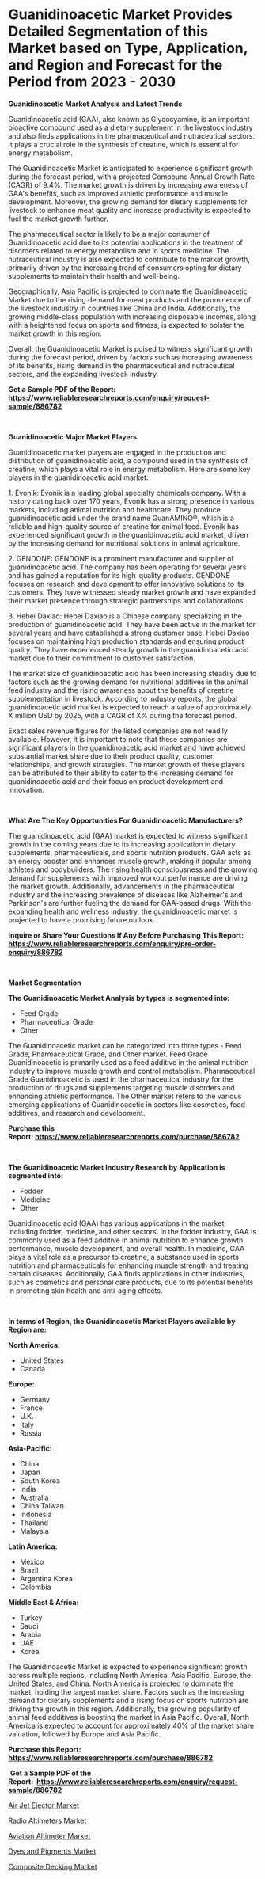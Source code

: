 <p><h1>Guanidinoacetic Market Provides Detailed Segmentation of this Market based on Type, Application, and Region and Forecast for the Period from 2023 - 2030</h1></p><p><strong>Guanidinoacetic Market Analysis and Latest Trends</strong></p>
<p><p>Guanidinoacetic acid (GAA), also known as Glycocyamine, is an important bioactive compound used as a dietary supplement in the livestock industry and also finds applications in the pharmaceutical and nutraceutical sectors. It plays a crucial role in the synthesis of creatine, which is essential for energy metabolism.</p><p>The Guanidinoacetic Market is anticipated to experience significant growth during the forecast period, with a projected Compound Annual Growth Rate (CAGR) of 9.4%. The market growth is driven by increasing awareness of GAA's benefits, such as improved athletic performance and muscle development. Moreover, the growing demand for dietary supplements for livestock to enhance meat quality and increase productivity is expected to fuel the market growth further.</p><p>The pharmaceutical sector is likely to be a major consumer of Guanidinoacetic acid due to its potential applications in the treatment of disorders related to energy metabolism and in sports medicine. The nutraceutical industry is also expected to contribute to the market growth, primarily driven by the increasing trend of consumers opting for dietary supplements to maintain their health and well-being.</p><p>Geographically, Asia Pacific is projected to dominate the Guanidinoacetic Market due to the rising demand for meat products and the prominence of the livestock industry in countries like China and India. Additionally, the growing middle-class population with increasing disposable incomes, along with a heightened focus on sports and fitness, is expected to bolster the market growth in this region.</p><p>Overall, the Guanidinoacetic Market is poised to witness significant growth during the forecast period, driven by factors such as increasing awareness of its benefits, rising demand in the pharmaceutical and nutraceutical sectors, and the expanding livestock industry.</p></p>
<p><strong>Get a Sample PDF of the Report:&nbsp; <a href="https://www.reliableresearchreports.com/enquiry/request-sample/886782">https://www.reliableresearchreports.com/enquiry/request-sample/886782</a></strong></p>
<p>&nbsp;</p>
<p><strong>Guanidinoacetic Major Market Players</strong></p>
<p><p>Guanidinoacetic market players are engaged in the production and distribution of guanidinoacetic acid, a compound used in the synthesis of creatine, which plays a vital role in energy metabolism. Here are some key players in the guanidinoacetic acid market:</p><p>1. Evonik: Evonik is a leading global specialty chemicals company. With a history dating back over 170 years, Evonik has a strong presence in various markets, including animal nutrition and healthcare. They produce guanidinoacetic acid under the brand name GuanAMINO®, which is a reliable and high-quality source of creatine for animal feed. Evonik has experienced significant growth in the guanidinoacetic acid market, driven by the increasing demand for nutritional solutions in animal agriculture.</p><p>2. GENDONE: GENDONE is a prominent manufacturer and supplier of guanidinoacetic acid. The company has been operating for several years and has gained a reputation for its high-quality products. GENDONE focuses on research and development to offer innovative solutions to its customers. They have witnessed steady market growth and have expanded their market presence through strategic partnerships and collaborations.</p><p>3. Hebei Daxiao: Hebei Daxiao is a Chinese company specializing in the production of guanidinoacetic acid. They have been active in the market for several years and have established a strong customer base. Hebei Daxiao focuses on maintaining high production standards and ensuring product quality. They have experienced steady growth in the guanidinoacetic acid market due to their commitment to customer satisfaction.</p><p>The market size of guanidinoacetic acid has been increasing steadily due to factors such as the growing demand for nutritional additives in the animal feed industry and the rising awareness about the benefits of creatine supplementation in livestock. According to industry reports, the global guanidinoacetic acid market is expected to reach a value of approximately X million USD by 2025, with a CAGR of X% during the forecast period.</p><p>Exact sales revenue figures for the listed companies are not readily available. However, it is important to note that these companies are significant players in the guanidinoacetic acid market and have achieved substantial market share due to their product quality, customer relationships, and growth strategies. The market growth of these players can be attributed to their ability to cater to the increasing demand for guanidinoacetic acid and their focus on product development and innovation.</p></p>
<p>&nbsp;</p>
<p><strong>What Are The Key Opportunities For Guanidinoacetic Manufacturers?</strong></p>
<p><p>The guanidinoacetic acid (GAA) market is expected to witness significant growth in the coming years due to its increasing application in dietary supplements, pharmaceuticals, and sports nutrition products. GAA acts as an energy booster and enhances muscle growth, making it popular among athletes and bodybuilders. The rising health consciousness and the growing demand for supplements with improved workout performance are driving the market growth. Additionally, advancements in the pharmaceutical industry and the increasing prevalence of diseases like Alzheimer's and Parkinson's are further fueling the demand for GAA-based drugs. With the expanding health and wellness industry, the guanidinoacetic market is projected to have a promising future outlook.</p></p>
<p><strong>Inquire or Share Your Questions If Any Before Purchasing This Report: <a href="https://www.reliableresearchreports.com/enquiry/pre-order-enquiry/886782">https://www.reliableresearchreports.com/enquiry/pre-order-enquiry/886782</a></strong></p>
<p>&nbsp;</p>
<p><strong>Market Segmentation</strong></p>
<p><strong>The Guanidinoacetic Market Analysis by types is segmented into:</strong></p>
<p><ul><li>Feed Grade</li><li>Pharmaceutical Grade</li><li>Other</li></ul></p>
<p><p>The Guanidinoacetic market can be categorized into three types - Feed Grade, Pharmaceutical Grade, and Other market. Feed Grade Guanidinoacetic is primarily used as a feed additive in the animal nutrition industry to improve muscle growth and control metabolism. Pharmaceutical Grade Guanidinoacetic is used in the pharmaceutical industry for the production of drugs and supplements targeting muscle disorders and enhancing athletic performance. The Other market refers to the various emerging applications of Guanidinoacetic in sectors like cosmetics, food additives, and research and development.</p></p>
<p><strong>Purchase this Report:&nbsp;<a href="https://www.reliableresearchreports.com/purchase/886782">https://www.reliableresearchreports.com/purchase/886782</a></strong></p>
<p>&nbsp;</p>
<p><strong>The Guanidinoacetic Market Industry Research by Application is segmented into:</strong></p>
<p><ul><li>Fodder</li><li>Medicine</li><li>Other</li></ul></p>
<p><p>Guanidinoacetic acid (GAA) has various applications in the market, including fodder, medicine, and other sectors. In the fodder industry, GAA is commonly used as a feed additive in animal nutrition to enhance growth performance, muscle development, and overall health. In medicine, GAA plays a vital role as a precursor to creatine, a substance used in sports nutrition and pharmaceuticals for enhancing muscle strength and treating certain diseases. Additionally, GAA finds applications in other industries, such as cosmetics and personal care products, due to its potential benefits in promoting skin health and anti-aging effects.</p></p>
<p>&nbsp;</p>
<p><strong>In terms of Region, the Guanidinoacetic Market Players available by Region are:</strong></p>
<p>
    <p> <strong> North America: </strong>
        <ul>
            <li>United States</li>
            <li>Canada</li>
        </ul>
        </p> 
    <p> <strong> Europe: </strong>
        <ul>
            <li>Germany</li>
            <li>France</li>
            <li>U.K.</li>
            <li>Italy</li>
            <li>Russia</li>
        </ul>
        </p> 
    <p> <strong> Asia-Pacific: </strong>
        <ul>
            <li>China</li>
            <li>Japan</li>
            <li>South Korea</li>
            <li>India</li>
            <li>Australia</li>
            <li>China Taiwan</li>
            <li>Indonesia</li>
            <li>Thailand</li>
            <li>Malaysia</li>
        </ul>
        </p> 
    <p> <strong> Latin America: </strong>
        <ul>
            <li>Mexico</li>
            <li>Brazil</li>
            <li>Argentina Korea</li>
            <li>Colombia</li>
        </ul>
        </p> 
    <p> <strong> Middle East & Africa: </strong>
        <ul>
            <li>Turkey</li>
            <li>Saudi</li>
            <li>Arabia</li>
            <li>UAE</li>
            <li>Korea</li>
        </ul>
    </p>
    </p>
<p><p>The Guanidinoacetic Market is expected to experience significant growth across multiple regions, including North America, Asia Pacific, Europe, the United States, and China. North America is projected to dominate the market, holding the largest market share. Factors such as the increasing demand for dietary supplements and a rising focus on sports nutrition are driving the growth in this region. Additionally, the growing popularity of animal feed additives is boosting the market in Asia Pacific. Overall, North America is expected to account for approximately 40% of the market share valuation, followed by Europe and Asia Pacific.</p></p>
<p><strong>Purchase this Report: <a href="https://www.reliableresearchreports.com/purchase/886782">https://www.reliableresearchreports.com/purchase/886782</a></strong></p>
<p>&nbsp;<strong>Get a Sample PDF of the Report:&nbsp;&nbsp;<a href="https://www.reliableresearchreports.com/enquiry/request-sample/886782">https://www.reliableresearchreports.com/enquiry/request-sample/886782</a></strong></p>
<p><strong></strong></p>
<p><p><a href="https://medium.com/@stand.tough.park/air-jet-ejector-market-comprehensive-assessment-by-type-application-and-geography-a004108e4611">Air Jet Ejector Market</a></p><p><a href="https://medium.com/@sink.pay.sand/radio-altimeters-market-comprehensive-assessment-by-type-application-and-geography-027a34ee3d39">Radio Altimeters Market</a></p><p><a href="https://medium.com/@press.bell.sigh/aviation-altimeter-market-size-cagr-trends-2024-2030-315a4b2a7c86">Aviation Altimeter Market</a></p><p><a href="https://github.com/RoccoManning/Market-Research-Report-List-2/blob/main/dyes-and-pigments-market.md">Dyes and Pigments Market</a></p><p><a href="https://github.com/amonskiyk/Market-Research-Report-List-1/blob/main/composite-decking-market.md">Composite Decking Market</a></p></p>